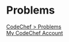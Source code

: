 # Problems

[CodeChef > Problems](https://www.codechef.com/problems)
\
[My CodeChef Account](https://www.codechef.com/users/seydanurdemir)
